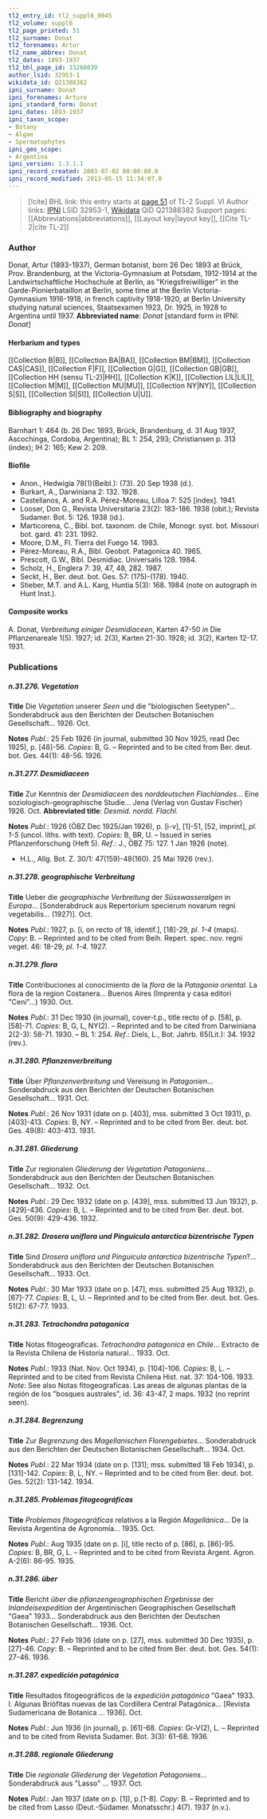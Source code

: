 ```yaml
---
tl2_entry_id: tl2_suppl6_0045
tl2_volume: suppl6
tl2_page_printed: 51
tl2_surname: Donat
tl2_forenames: Artur
tl2_name_abbrev: Donat
tl2_dates: 1893-1937
tl2_bhl_page_id: 33260039
author_lsid: 32953-1
wikidata_id: Q21388382
ipni_surname: Donat
ipni_forenames: Arturo
ipni_standard_form: Donat
ipni_dates: 1893-1937
ipni_taxon_scope: 
- Botany
- Algae
- Spermatophytes
ipni_geo_scope: 
- Argentina
ipni_version: 1.3.1.1
ipni_record_created: 2003-07-02 00:00:00.0
ipni_record_modified: 2013-05-15 11:34:07.0
---
```


> [!cite] BHL link: this entry starts at [page 51](https://www.biodiversitylibrary.org/page/33260039) of TL-2 Suppl. VI
> Author links: [IPNI](https://www.ipni.org/a/32953-1) LSID 32953-1, [Wikidata](https://www.wikidata.org/wiki/Q21388382) QID Q21388382
> Support pages: [[Abbreviations|abbreviations]], [[Layout key|layout key]], [[Cite TL-2|cite TL-2]]

### Author

Donat, Artur (1893-1937), German botanist, born 26 Dec 1893 at Brück, Prov. Brandenburg, at the Victoria-Gymnasium at Potsdam, 1912-1914 at the Landwirtschaftliche Hochschule at Berlin, as "Kriegsfreiwilliger" in the Garde-Pionierbataillon at Berlin, some time at the Berlin Victoria-Gymnasium 1916-1918, in french captivity 1918-1920, at Berlin University studying natural sciences, Staatsexamen 1923, Dr. 1925, in 1928 to Argentina until 1937. 
**Abbreviated name**: *Donat* \[standard form in IPNI: *Donat*\]

#### Herbarium and types

[[Collection B|B]], [[Collection BA|BA]], [[Collection BM|BM]], [[Collection CAS|CAS]], [[Collection F|F]], [[Collection G|G]], [[Collection GB|GB]], [[Collection HH (sensu TL-2)|HH]], [[Collection K|K]], [[Collection LIL|LIL]], [[Collection M|M]], [[Collection MU|MU]], [[Collection NY|NY]], [[Collection S|S]], [[Collection SI|SI]], [[Collection U|U]].

#### Bibliography and biography

Barnhart 1: 464 (b. 26 Dec 1893, Brück, Brandenburg, d. 31 Aug 1937, Ascochinga, Cordoba, Argentina); BL 1: 254, 293; Christiansen p. 313 (index); IH 2: 165; Kew 2: 209.

#### Biofile

- Anon., Hedwigia 78(1)(Beibl.): (73). 20 Sep 1938 (d.).
- Burkart, A., Darwiniana 2: 132. 1928.
- Castellanos, A. and R.A. Pérez-Moreau, Lilloa 7: 525 \[index\]. 1941.
- Looser, Don G., Revista Universitaria 23(2): 183-186. 1938 (obit.); Revista Sudamer. Bot. 5: 126. 1938 (id.).
- Marticorena, C., Bibl. bot. taxonom. de Chile, Monogr. syst. bot. Missouri bot. gard. 41: 231. 1992.
- Moore, D.M., Fl. Tierra del Fuego 14. 1983.
- Pérez-Moreau, R.A., Bibl. Geobot. Patagonica 40. 1965.
- Prescott, G.W., Bibl. Desmidiac. Universalis 128. 1984.
- Scholz, H., Englera 7: 39, 47, 48, 282. 1987.
- Seckt, H., Ber. deut. bot. Ges. 57: (175)-(178). 1940.
- Stieber, M.T. and A.L. Karg, Huntia 5(3): 168. 1984 (note on autograph in Hunt Inst.).

#### Composite works

A. Donat, *Verbreitung einiger Desmidiaceen*, Karten 47-50 *in* Die Pflanzenareale 1(5). 1927; id. 2(3), Karten 21-30. 1928; id. 3(2), Karten 12-17. 1931.

### Publications

##### n.31.276. Vegetation

**Title**
Die *Vegetation* unserer *Seen* und die "biologischen Seetypen"... Sonderabdruck aus den Berichten der Deutschen Botanischen Gesellschaft... 1926. Oct.

**Notes**
*Publ*.: 25 Feb 1926 (in journal, submitted 30 Nov 1925, read Dec 1925), p. \[48\]-56. *Copies*: B, G. – Reprinted and to be cited from Ber. deut. bot. Ges. 44(1): 48-56. 1926.

##### n.31.277. Desmidiaceen

**Title**
Zur Kenntnis der *Desmidiaceen* des *norddeutschen Flachlandes*... Eine soziologisch-geographische Studie... Jena (Verlag von Gustav Fischer) 1926. Oct.
**Abbreviated title**: *Desmid. nordd. Flachl.*

**Notes**
*Publ*.: 1926 (ÖBZ Dec 1925/Jan 1926), p. \[i-v\], \[1\]-51, \[52, imprint\], *pl. 1-5* (uncol. liths. with text). *Copies*: B, BR, U. – Issued in series Pflanzenforschung (Heft 5).
*Ref*.: J., ÖBZ 75: 127. 1 Jan 1926 (note).
- H.L., Allg. Bot. Z. 30/1: 47(159)-48(160). 25 Mai 1926 (rev.).

##### n.31.278. geographische Verbreitung

**Title**
Ueber die *geographische Verbreitung* der *Süsswasseralgen* in *Europa*... \[Sonderabdruck aus Repertorium specierum novarum regni vegetabilis... (1927)\]. Oct.

**Notes**
*Publ*.: 1927, p. \[i, on recto of 18, identif.\], \[18\]-29, *pl. 1-4* (maps). *Copy*: B. – Reprinted and to be cited from Beih. Repert. spec. nov. regni veget. 46: 18-29, *pl. 1-4.* 1927.

##### n.31.279. flora

**Title**
Contribuciones al conocimiento de la *flora* de la *Patagonia oriental*. La flora de la region Costanera... Buenos Aires (Imprenta y casa editori "Ceni"...) 1930. Oct.

**Notes**
*Publ*.: 31 Dec 1930 (in journal), cover-t.p., title recto of p. \[58\], p. \[58\]-71. *Copies*: B, G, L, NY(2). – Reprinted and to be cited from Darwiniana 2(2-3): 58-71. 1930. – BL 1: 254.
*Ref*.: Diels, L., Bot. Jahrb. 65(Lit.): 34. 1932 (rev.).

##### n.31.280. Pflanzenverbreitung

**Title**
Über *Pflanzenverbreitung* und Vereisung in *Patagonien*... Sonderabdruck aus den Berichten der Deutschen Botanischen Gesellschaft... 1931. Oct.

**Notes**
*Publ*.: 26 Nov 1931 (date on p. \[403\], mss. submitted 3 Oct 1931), p. \[403\]-413. *Copies*: B, NY. – Reprinted and to be cited from Ber. deut. bot. Ges. 49(8): 403-413. 1931.

##### n.31.281. Gliederung

**Title**
Zur regionalen *Gliederung* der *Vegetation Patagoniens*... Sonderabdruck aus den Berichten der Deutschen Botanischen Gesellschaft... 1932. Oct.

**Notes**
*Publ*.: 29 Dec 1932 (date on p. \[439\], mss. submitted 13 Jun 1932), p. \[429\]-436. *Copies*: B, L. – Reprinted and to be cited from Ber. deut. bot. Ges. 50(9): 429-436. 1932.

##### n.31.282. Drosera uniflora und Pinguicula antarctica bizentrische Typen

**Title**
Sind *Drosera uniflora und Pinguicula antarctica bizentrische Typen*?... Sonderabdruck aus den Berichten der Deutschen Botanischen Gesellschaft... 1933. Oct.

**Notes**
*Publ*.: 30 Mar 1933 (date on p. \[47\], mss. submitted 25 Aug 1932), p. \[67\]-77. *Copies*: B, L, U. – Reprinted and to be cited from Ber. deut. bot. Ges. 51(2): 67-77. 1933.

##### n.31.283. Tetrachondra patagonica

**Title**
Notas fitogeograficas. *Tetrachondra patagonica* en *Chile*... Extracto de la Revista Chilena de Historia natural... 1933. Oct.

**Notes**
*Publ*.: 1933 (Nat. Nov. Oct 1934), p. \[104\]-106. *Copies*: B, L. – Reprinted and to be cited from Revista Chilena Hist. nat. 37: 104-106. 1933.
*Note*: See also Notas fitogeograficas. Las areas de algunas plantas de la región de los "bosques australes", id. 36: 43-47, 2 maps. 1932 (no reprint seen).

##### n.31.284. Begrenzung

**Title**
Zur *Begrenzung* des *Magellanischen Florengebietes*... Sonderabdruck aus den Berichten der Deutschen Botanischen Gesellschaft... 1934. Oct.

**Notes**
*Publ*.: 22 Mar 1934 (date on p. \[131\]; mss. submitted 18 Feb 1934), p. \[131\]-142. *Copies*: B, L, NY. – Reprinted and to be cited from Ber. deut. bot. Ges. 52(2): 131-142. 1934.

##### n.31.285. Problemas fitogeográficas

**Title**
*Problemas fitogeográficas* relativos a la Región *Magellánica*... De la Revista Argentina de Agronomía... 1935. Oct.

**Notes**
*Publ*.: Aug 1935 (date on p. \[i\], title recto of p. \[86\], p. \[86\]-95. *Copies*: B, BR, G, L. – Reprinted and to be cited from Revista Argent. Agron. A-2(6): 86-95. 1935.

##### n.31.286. über

**Title**
Bericht *über* die *pflanzengeographischen Ergebnisse* der *Inlandeisexpedition* der Argentinischen Geographischen Gesellschaft "Gaea" 1933... Sonderabdruck aus den Berichten der Deutschen Botanischen Gesellschaft... 1936. Oct.

**Notes**
*Publ*.: 27 Feb 1936 (date on p. \[27\], mss. submitted 30 Dec 1935), p. \[27\]-46. *Copy*: B. – Reprinted and to be cited from Ber. deut. bot. Ges. 54(1): 27-46. 1936.

##### n.31.287. expedición patagónica

**Title**
Resultados fitogeográficos de la *expedición patagónica* "Gaea" 1933. I. Algunas Briófitas nuevas de las Cordillera Central Patagónica... \[Revista Sudamericana de Botanica ... 1936\]. Oct.

**Notes**
*Publ*.: Jun 1936 (in journal), p. \[61\]-68. *Copies*: Gr-V(2), L. – Reprinted and to be cited from Revista Sudamer. Bot. 3(3): 61-68. 1936.

##### n.31.288. regionale Gliederung

**Title**
Die *regionale Gliederung* der *Vegetation Patagoniens*... Sonderabdruck aus "Lasso" ... 1937. Oct.

**Notes**
*Publ*.: Jan 1937 (date on p. \[1\]), p.\[1-8\]. *Copy*: B. – Reprinted and to be cited from Lasso (Deut.-Südamer. Monatsschr.) 4(7). 1937 (n.v.).

